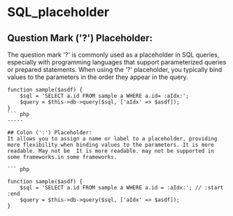 # SQL_placeholder

## Question Mark ('?') Placeholder:
The question mark '?' is commonly used as a placeholder in SQL queries, especially with programming languages that support parameterized queries or prepared statements. When using the '?' placeholder, you typically bind values to the parameters in the order they appear in the query. 

```
function sample($asdf) {
    $sql = 'SELECT a.id FROM sample a WHERE a.id= :aIdx:';
    $query = $this->db->query($sql, ['aIdx' => $asdf]);
}
``` php
-----

## Colon (':') Placeholder:
It allows you to assign a name or label to a placeholder, providing more flexibility when binding values to the parameters. It is more readable. May not be  It is more readable. may not be supported in some frameworks.in some frameworks.

``` php

function sample($asdf) {
    $sql = 'SELECT a.id FROM sample a WHERE a.id = :aIdx:'; // :start :end
    $query = $this->db->query($sql, ['aIdx' => $asdf]);
}
```